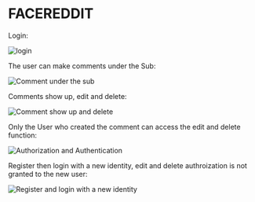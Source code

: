 # FACEREDDIT

Login:


![login](https://user-images.githubusercontent.com/84604184/134825750-e01e1c2b-c6e1-4895-ac83-e0c521f7555a.gif)



The user can make comments under the Sub:



![Comment under the sub](https://user-images.githubusercontent.com/84604184/134825814-87754d9a-1c86-4ce3-8cf7-66e03cfd20d6.gif)



Comments show up, edit and delete:


![Comment show up and delete](https://user-images.githubusercontent.com/84604184/134825819-bf639a97-ac0e-4909-bea1-49809f26c27c.gif)


Only the User who created the comment can access the edit and delete function:


![Authorization and Authentication](https://user-images.githubusercontent.com/84604184/134824591-c89a90ef-5fc0-4325-bcc4-2b1c488b66fa.gif)


Register then login with a new identity, edit and delete authroization is not granted to the new user:


![Register and login with a new identity](https://user-images.githubusercontent.com/84604184/134825847-52032944-240f-439b-a5a0-d499c0adc3ca.gif)
